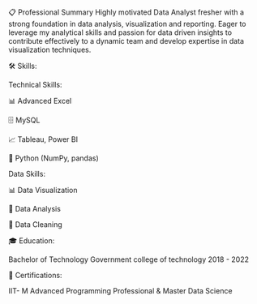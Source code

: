 📋 Professional Summary
Highly motivated Data Analyst fresher with a strong foundation in data analysis, visualization and reporting. 
Eager to leverage my analytical skills and passion for data driven insights to contribute effectively to a dynamic team and develop expertise in data visualization techniques.

🛠️ Skills:

Technical Skills:

📊 Advanced Excel

🗄️ MySQL

📈 Tableau, Power BI

🐍 Python (NumPy, pandas)

Data Skills:

📊 Data Visualization

🧮 Data Analysis

🧹 Data Cleaning

🎓 Education:

Bachelor of Technology
Government college of technology
2018 - 2022

📜 Certifications:

IIT- M Advanced Programming Professional & Master Data Science
